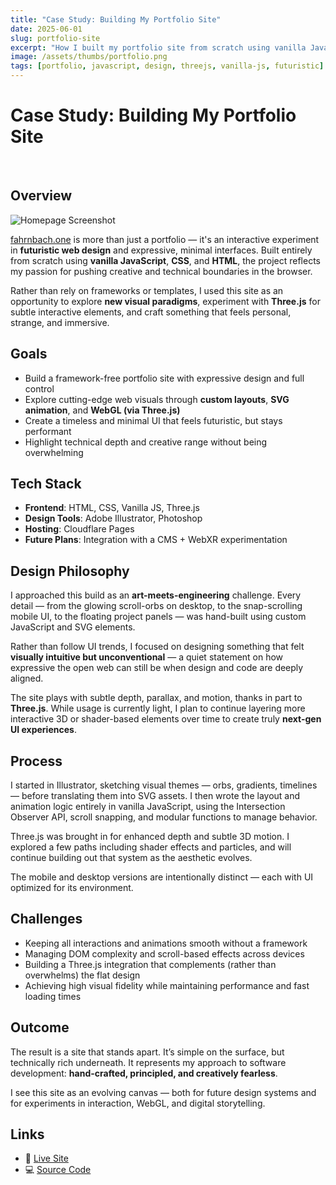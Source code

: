 ```yaml
---
title: "Case Study: Building My Portfolio Site"
date: 2025-06-01
slug: portfolio-site
excerpt: "How I built my portfolio site from scratch using vanilla JavaScript, Three.js, and hand-crafted visuals to push the boundaries of futuristic web design."
image: /assets/thumbs/portfolio.png
tags: [portfolio, javascript, design, threejs, vanilla-js, futuristic]
---
```


Case Study: Building My Portfolio Site  
===  
<br/>

## Overview

![Homepage Screenshot](/assets/screenshots/portfolio-screenshot.png)

[fahrnbach.one](https://fahrnbach.one) is more than just a portfolio — it's an interactive experiment in **futuristic web design** and expressive, minimal interfaces. Built entirely from scratch using **vanilla JavaScript**, **CSS**, and **HTML**, the project reflects my passion for pushing creative and technical boundaries in the browser.

Rather than rely on frameworks or templates, I used this site as an opportunity to explore **new visual paradigms**, experiment with **Three.js** for subtle interactive elements, and craft something that feels personal, strange, and immersive.

## Goals

- Build a framework-free portfolio site with expressive design and full control
- Explore cutting-edge web visuals through **custom layouts**, **SVG animation**, and **WebGL (via Three.js)**
- Create a timeless and minimal UI that feels futuristic, but stays performant
- Highlight technical depth and creative range without being overwhelming

## Tech Stack

- **Frontend**: HTML, CSS, Vanilla JS, Three.js
- **Design Tools**: Adobe Illustrator, Photoshop
- **Hosting**: Cloudflare Pages
- **Future Plans**: Integration with a CMS + WebXR experimentation

## Design Philosophy

I approached this build as an **art-meets-engineering** challenge. Every detail — from the glowing scroll-orbs on desktop, to the snap-scrolling mobile UI, to the floating project panels — was hand-built using custom JavaScript and SVG elements.

Rather than follow UI trends, I focused on designing something that felt **visually intuitive but unconventional** — a quiet statement on how expressive the open web can still be when design and code are deeply aligned.

The site plays with subtle depth, parallax, and motion, thanks in part to **Three.js**. While usage is currently light, I plan to continue layering more interactive 3D or shader-based elements over time to create truly **next-gen UI experiences**.

## Process

I started in Illustrator, sketching visual themes — orbs, gradients, timelines — before translating them into SVG assets. I then wrote the layout and animation logic entirely in vanilla JavaScript, using the Intersection Observer API, scroll snapping, and modular functions to manage behavior.

Three.js was brought in for enhanced depth and subtle 3D motion. I explored a few paths including shader effects and particles, and will continue building out that system as the aesthetic evolves.

The mobile and desktop versions are intentionally distinct — each with UI optimized for its environment.

## Challenges

- Keeping all interactions and animations smooth without a framework
- Managing DOM complexity and scroll-based effects across devices
- Building a Three.js integration that complements (rather than overwhelms) the flat design
- Achieving high visual fidelity while maintaining performance and fast loading times

## Outcome

The result is a site that stands apart. It’s simple on the surface, but technically rich underneath. It represents my approach to software development: **hand-crafted, principled, and creatively fearless**.

I see this site as an evolving canvas — both for future design systems and for experiments in interaction, WebGL, and digital storytelling.

## Links

- 🔗 [Live Site](https://fahrnbach.one)
- 💻 [Source Code](https://github.com/fahrnbach/portfolio)
